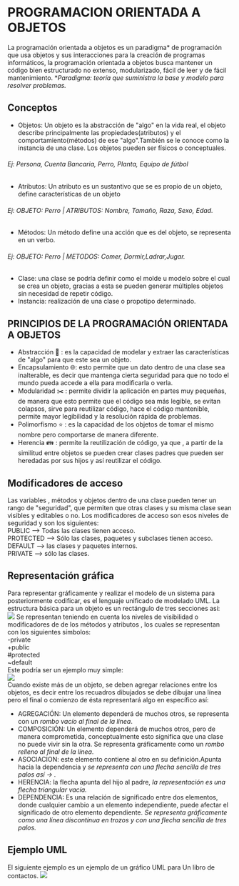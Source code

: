 # PROGRAMACION ORIENTADA A OBJETOS
La programación orientada a objetos es un paradigma* de programación que usa objetos y sus interacciones para la creación de programas informáticos, la programación orientada a objetos busca mantener un código bien estructurado no extenso, modularizado, fácil de leer y de fácil mantenimiento.
**Paradigma: teoría que suministra la base y modelo para resolver problemas.*
## Conceptos 
- Objetos: Un objeto es la abstracción de "algo" en la vida real, el objeto describe principalmente las propiedades(atributos) y el comportamiento(métodos) de ese "algo".También se le conoce como la instancia de una clase.
Los objetos pueden ser físicos o conceptuales.
###### Ej: Persona, Cuenta Bancaria, Perro, Planta, Equipo de fútbol
- Atributos: Un atributo es un sustantivo que se es propio de un objeto, define características de un objeto
###### Ej: OBJETO: Perro | ATRIBUTOS: Nombre, Tamaño, Raza, Sexo, Edad.
- Métodos: Un método define una acción que es del objeto, se representa en un verbo. 
###### Ej: OBJETO: Perro | METODOS: Comer, Dormir,Ladrar,Jugar.

- Clase: una clase se podría definir como el molde u modelo sobre el cual se crea un objeto, gracias a esta se pueden generar múltiples objetos sin necesidad de repetir código.
- Instancia: realización de una clase o propotipo determinado. 

## PRINCIPIOS DE LA PROGRAMACIÓN ORIENTADA A OBJETOS
- Abstracción 👀 : es la capacidad de modelar y extraer las características de "algo" para que este sea un objeto. 
- Encapsulamiento 🌐: esto permite que un dato dentro de una clase sea inalterable, es decir que mantenga cierta seguridad para que no todo el mundo pueda accede a ella para modificarla o verla.
- Modularidad ✂️ : permite dividir la aplicación en partes muy pequeñas, de manera que esto permite que el código sea más legible, se evitan colapsos, sirve para reutilizar código, hace el código mantenible, permite mayor legibilidad y la resolución rápida de problemas.
- Polimorfismo ⭐️ : es la capacidad de los objetos de tomar el mismo nombre pero comportarse de manera diferente.
- Herencia 👪 : permite la reutilización de código, ya que , a partir de la similitud entre objetos se pueden crear clases padres que pueden ser heredadas por sus hijos y así reutilizar el código. 

## Modificadores de acceso
Las variables , métodos y objetos dentro de una clase pueden tener un rango de "seguridad", que permiten que otras clases y su misma clase sean visibles y editables o no. Los modificadores de acceso son esos niveles de seguridad y son los siguientes:<br>
PUBLIC --> Todas las clases tienen acceso. <br>
PROTECTED --> Sólo las clases, paquetes y subclases tienen acceso.<br>
DEFAULT --> las clases y paquetes internos.<br>
PRIVATE --> sólo las clases.<br>

## Representación gráfica
Para representar gráficamente y realizar el modelo de un sistema para posteriormente codificar, es el lenguaje unificado de modelado UML.
La estructura básica para un objeto es un rectángulo de tres secciones así:<br>
![](https://github.com/innacroft/Teoria_temas/blob/master/images/uml1.PNG)
Se representan teniendo en cuenta los niveles de visibilidad o modificadores de  de los métodos y atributos , los cuales se representan con los siguientes símbolos:<br>
-private<br>
+public<br>
#protected<br>
~default<br>
Este podría ser un ejemplo muy simple: <br>
![](https://github.com/innacroft/Teoria_temas/blob/master/images/uml2.PNG)<br>
Cuando existe más de un objeto, se deben agregar relaciones entre los objetos, es decir entre los recuadros dibujados se debe dibujar una línea pero el final o comienzo de ésta representará algo en específico así:
- AGREGACIÓN: Un elemento dependerá de muchos otros, se representa con un *rombo vacío al final de la línea*.
- COMPOSICIÓN: Un elemento dependerá de muchos otros, pero de manera comprometida, conceptualmente esto significa que una clase no puede vivir sin la otra. Se representa gráficamente como un *rombo relleno al final de la línea*.
- ASOCIACION: este elemento contiene al otro en su definición.Apunta hacia la dependencia y *se representa con una flecha sencilla de tres palos así -> .*
- HERENCIA: la flecha apunta del hijo al padre, *la representación es una flecha triangular vacía.*
- DEPENDENCIA: Es una relación de significado entre dos elementos, donde cualquier cambio a un elemento independiente, puede afectar el significado de otro elemento dependiente. *Se representa gráficamente como una línea discontinua en trozos y con una flecha sencilla de tres palos.*

## Ejemplo UML
El siguiente ejemplo es  un ejemplo de un gráfico UML para Un libro de contactos. 
![](https://github.com/innacroft/Teoria_temas/blob/master/images/uml2.gif)




